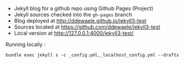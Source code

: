 - Jekyll blog for a github repo using Github Pages (Project)
- Jekyll sources checked into the `gh-pages` branch
- Blog deployed at http://ddewaele.github.io/jekyll3-test
- Sources located at https://github.com/ddewaele/jekyll3-test
- Local version at http://127.0.0.1:4000/jekyll3-test/

Running locally :

```
bundle exec jekyll s -c _config.yml,_localhost_config.yml --drafts
```
